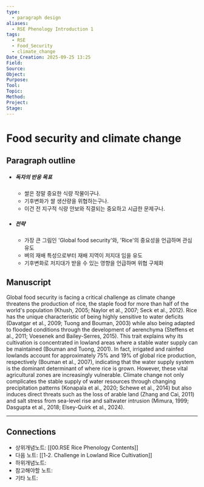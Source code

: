 ```yaml
---
type:
  - paragraph design
aliases:
  - RSE Phenology Introduction 1
tags:
  - RSE
  - Food_Security
  - climate_change
Date_Creation: 2025-09-25 13:25
Field:
Source:
Object:
Purpose:
Tool:
Topic:
Method:
Project:
Stage:
---
```


# Food security and climate change
## Paragraph outline
- ##### 독자의 반응 목표
	- 쌀은 정말 중요한 식량 작물이구나.
	- 기후변화가 쌀 생산량을 위협하는구나.
	- 이건 전 지구적 식량 안보와 직결되는 중요하고 시급한 문제구나.
- ##### 전략
	- 가장 큰 그림인 'Global food security'와, 'Rice'의 중요성을 언급하며 관심 유도
	- 벼의 재배 특성으로부터 재배 지역이 저지대 임을 유도
	- 기후변화로 저지대가 받을 수 있는 영향을 언급하며 위협 구체화

## Manuscript

Global food security is facing a critical challenge as climate change threatens the production of rice, the staple food for more than half of the world's population (Khush, 2005; Naylor et al., 2007; Seck et al., 2012). Rice has the unique characteristic of being highly sensitive to water deficits (Davatgar et al., 2009; Tuong and Bouman, 2003) while also being adapted to flooded conditions through the development of aerenchyma (Steffens et al., 2011; Voesenek and Bailey-Serres, 2015). This trait explains why its cultivation is concentrated in lowland areas where a stable water supply can be maintained (Bouman and Tuong, 2001). In fact, irrigated and rainfed lowlands account for approximately 75% and 19% of global rice production, respectively (Bouman et al., 2007), indicating that the water supply system is the dominant determinant of where rice is grown. However, these vital agricultural zones are increasingly vulnerable. Climate change not only complicates the stable supply of water resources through changing precipitation patterns (Konapala et al., 2020; Schewe et al., 2014) but also induces direct threats such as the loss of arable land (Zhang and Cai, 2011) and salt stress from sea-level rise and saltwater intrusion (Mimura, 1999; Dasgupta et al., 2018; Elsey-Quirk et al., 2024).

---

## Connections
- 상위개념노트: [[00.RSE Rice Phenology Contents]]
- 다음 노트: [[1-2. Challenge in Lowland Rice Cultivation]]
- 하위개념노트:
- 참고해야할 노트:
- 기타 노트:
